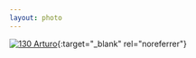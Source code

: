 ```yaml
---
layout: photo
---
```


[![130 Arturo](https://c2.staticflickr.com/2/1557/24591492705_c352276327_c.jpg)](https://www.flickr.com/photos/131440297@N08/24591492705/){:target="_blank" rel="noreferrer"}
